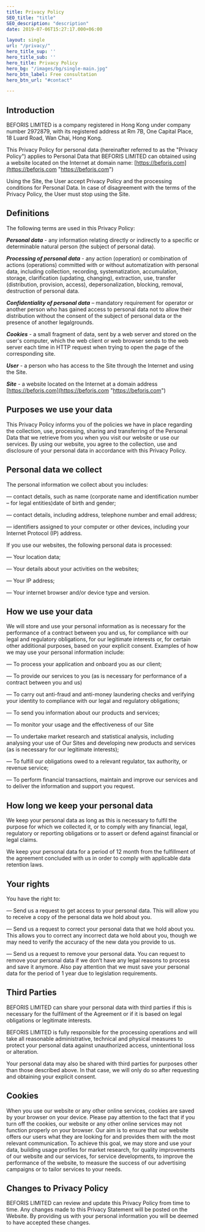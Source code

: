 ```yaml
---
title: Privacy Policy
SEO_title: "title"
SEO_description: "description"
date: 2019-07-06T15:27:17.000+06:00

layout: single
url: "/privacy/"
hero_title_sup: ''
hero_title_sub: ''
hero_title: Privacy Policy
hero_bg: "/images/bg/single-main.jpg"
hero_btn_label: Free consultation
hero_btn_url: "#contact"

---
```

## **Introduction**

BEFORIS LIMITED is a company registered in Hong Kong under company number 2972879, with its registered address at Rm 7B, One Capital Place, 18 Luard Road, Wan Chai, Hong Kong.

This Privacy Policy for personal data (hereinafter referred to as the "Privacy Policy") applies to Personal Data that BEFORIS LIMITED can obtained using a website located on the Internet at domain name: [https://beforis.com](https://beforis.com "https://beforis.com")

Using the Site, the User accept Privacy Policy and the processing conditions for Personal Data. In case of disagreement with the terms of the Privacy Policy, the User must stop using the Site.

## **Definitions**

The following terms are used in this Privacy Policy:

**_Personal data_** - any information relating directly or indirectly to a specific or determinable natural person (the subject of personal data).

**_Processing of personal data_** - any action (operation) or combination of actions (operations) committed with or without automatization with personal data, including collection, recording, systematization, accumulation, storage, clarification (updating, changing), extraction, use, transfer (distribution, provision, access), depersonalization, blocking, removal, destruction of personal data.

**_Confidentiality of personal data_** – mandatory requirement for operator or another person who has gained access to personal data not to allow their distribution without the consent of the subject of personal data or the presence of another legalgrounds.

**_Cookies_** - a small fragment of data, sent by a web server and stored on the user's computer, which the web client or web browser sends to the web server each time in HTTP request when trying to open the page of the corresponding site.

**_User_** - a person who has access to the Site through the Internet and using the Site.

**_Site_** - a website located on the Internet at a domain address [https://beforis.com](https://beforis.com "https://beforis.com")

## **Purposes we use your data**

This Privacy Policy informs you of the policies we have in place regarding the collection, use, processing, sharing and transferring of the Personal Data that we retrieve from you when you visit our website or use our services. By using our website, you agree to the collection, use and disclosure of your personal data in accordance with this Privacy Policy.

## **Personal data we collect**

The personal information we collect about you includes:

— contact details, such as name (corporate name and identification number – for legal entities)date of birth and gender;

— contact details, including address, telephone number and email address;

— identifiers assigned to your computer or other devices, including your Internet Protocol (IP) address.

If you use our websites, the following personal data is processed:

— Your location data;

— Your details about your activities on the websites;

— Your IP address;

— Your internet browser and/or device type and version.

## **How we use your data**

We will store and use your personal information as is necessary for the performance of a contract between you and us, for compliance with our legal and regulatory obligations, for our legitimate interests or, for certain other additional purposes, based on your explicit consent. Examples of how we may use your personal information include:

— To process your application and onboard you as our client;

— To provide our services to you (as is necessary for performance of a contract between you and us)

— To carry out anti-fraud and anti-money laundering checks and verifying your identity to compliance with our legal and regulatory obligations;

— To send you information about our products and services;

— To monitor your usage and the effectiveness of our Site

— To undertake market research and statistical analysis, including analysing your use of Our Sites and developing new products and services (as is necessary for our legitimate interests);

— To fulfill our obligations owed to a relevant regulator, tax authority, or revenue service;

— To perform financial transactions, maintain and improve our services and to deliver the information and support you request.

## **How long we keep your personal data**

We keep your personal data as long as this is necessary to fulfil the purpose for which we collected it, or to comply with any financial, legal, regulatory or reporting obligations or to assert or defend against financial or legal claims.

We keep your personal data for a period of 12 month from the fulfillment of the agreement concluded with us in order to comply with applicable data retention laws.

## **Your rights**

You have the right to:

— Send us a request to get access to your personal data. This will allow you to receive a copy of the personal data we hold about you.

— Send us a request to correct your personal data that we hold about you. This allows you to correct any incorrect data we hold about you, though we may need to verify the accuracy of the new data you provide to us.

— Send us a request to remove your personal data. You can request to remove your personal data if we don’t have any legal reasons to process and save it anymore. Also pay attention that we must save your personal data for the period of 1 year due to legislation requirements.

## **Third Parties**

BEFORIS LIMITED can share your personal data with third parties if this is necessary for the fulfilment of the Agreement or if it is based on legal obligations or legitimate interests.

BEFORIS LIMITED is fully responsible for the processing operations and will take all reasonable administrative, technical and physical measures to protect your personal data against unauthorized access, unintentional loss or alteration.

Your personal data may also be shared with third parties for purposes other than those described above. In that case, we will only do so after requesting and obtaining your explicit consent.

## **Cookies**

When you use our website or any other online services, cookies are saved by your browser on your device. Please pay attention to the fact that if you turn off the cookies, our website or any other online services may not function properly on your browser. Our aim is to ensure that our website offers our users what they are looking for and provides them with the most relevant communication. To achieve this goal, we may store and use your data, building usage profiles for market research, for quality improvements of our website and our services, for service developments, to improve the performance of the website, to measure the success of our advertising campaigns or to tailor services to your needs.

## **Changes to Privacy Policy**

BEFORIS LIMITED can review and update this Privacy Policy from time to time. Any changes made to this Privacy Statement will be posted on the Website. By providing us with your personal information you will be deemed to have accepted these changes.